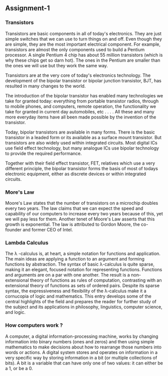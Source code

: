 ## Assignment-1

### Transistors
Transistors are basic components in all of today's electronics. They are just simple switches that we can use to turn things on and off. Even though they are simple, they are the most important electrical component. For example, transistors are almost the only components used to build a Pentium processor. A single Pentium 4 chip has about 55 million transistors (which is why these chips get so darn hot). The ones in the Pentium are smaller than the ones we will use but they work the same way.

Transistors are at the very core of today's electronics technology. The development of the bipolar transistor or bipolar junction transistor, BJT, has resulted in many changes to the world.

The introduction of the bipolar transistor has enabled many technologies we take for granted today: everything from portable transistor radios, through to mobile phones, and computers, remote operation, the functionality we take for granted in current day automobiles, etc . . . . All these and many more everyday items have all been made possible by the invention of the transistor.

Today, bipolar transistors are available in many forms. There is the basic transistor in a leaded form or its available as a surface mount transistor. But transistors are also widely used within integrated circuits. Most digital ICs use field effect technology, but many analogue ICs use bipolar technology to provide the required performance.

Together with their field effect transistor, FET, relatives which use a very different principle, the bipolar transistor forms the basis of most of todays electronic equipment, either as discrete devices or within integrated circuits.


### More's Law
Moore's Law states that the number of transistors on a microchip doubles every two years. The law claims that we can expect the speed and capability of our computers to increase every two years because of this, yet we will pay less for them. Another tenet of Moore's Law asserts that this growth is exponential. The law is attributed to Gordon Moore, the co-founder and former CEO of Intel.

### Lambda Calculus
The λ -calculus is, at heart, a simple notation for functions and application. The main ideas are applying a function to an argument and forming functions by abstraction. The syntax of basic λ-calculus is quite sparse, making it an elegant, focused notation for representing functions. Functions and arguments are on a par with one another. The result is a non-extensional theory of functions as rules of computation, contrasting with an extensional theory of functions as sets of ordered pairs. Despite its sparse syntax, the expressiveness and flexibility of the λ-calculus make it a cornucopia of logic and mathematics. This entry develops some of the central highlights of the field and prepares the reader for further study of the subject and its applications in philosophy, linguistics, computer science, and logic.

### How computers work ?
A computer, a digital information-processing machine, works by changing information into binary numbers (ones and zeros) and then using simple mathematics to make decisions about how to rearrange those numbers into words or actions. A digital system stores and operates on information in a very specific way by storing information in a bit (or multiple collections of bits). A bit is a variable that can have only one of two values: it can either be a 1, or be a 0. 
